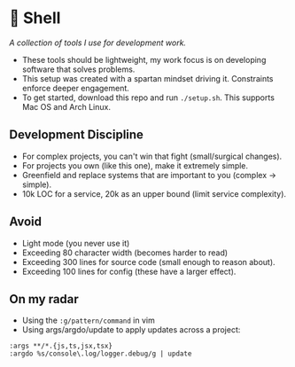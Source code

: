 # :trident: Shell

_A collection of tools I use for development work._

- These tools should be lightweight, my work focus is on
  developing software that solves problems.
- This setup was created with a spartan mindset driving it.
  Constraints enforce deeper engagement.
- To get started, download this repo and run `./setup.sh`. This supports Mac OS
  and Arch Linux.

## Development Discipline

- For complex projects, you can't win that fight (small/surgical changes).
- For projects you own (like this one), make it extremely simple.
- Greenfield and replace systems that are important to you (complex -> simple).
- 10k LOC for a service, 20k as an upper bound (limit service complexity).

## Avoid

- Light mode (you never use it)
- Exceeding 80 character width (becomes harder to read)
- Exceeding 300 lines for source code (small enough to reason about).
- Exceeding 100 lines for config (these have a larger effect).

## On my radar

- Using the `:g/pattern/command` in vim
- Using args/argdo/update to apply updates across a project:
```
:args **/*.{js,ts,jsx,tsx}
:argdo %s/console\.log/logger.debug/g | update
```
